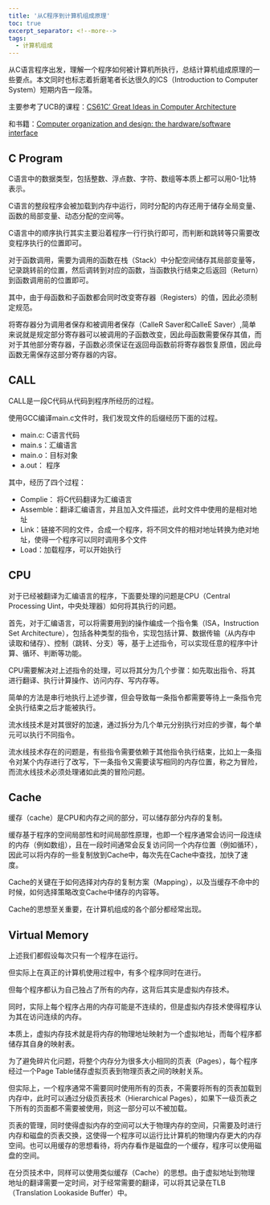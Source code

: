```yaml
---
title: '从C程序到计算机组成原理'
toc: true
excerpt_separator: <!--more-->
tags:
  - 计算机组成
---
```




从C语言程序出发，理解一个程序如何被计算机所执行，总结计算机组成原理的一些要点。本文同时也标志着折磨笔者长达很久的ICS（Introduction to Computer System）短期内告一段落。



<!--more-->

主要参考了UCB的课程：[CS61C’ Great Ideas in  Computer Architecture](https://www.bilibili.com/video/BV1fC4y147iZ)

和书籍：[Computer organization and design: the hardware/software interface](http://dspace.uniten.edu.my/handle/123456789/14251)

## C Program



C语言中的数据类型，包括整数、浮点数、字符、数组等本质上都可以用0-1比特表示。

C语言的整段程序会被加载到内存中运行，同时分配的内存还用于储存全局变量、函数的局部变量、动态分配的空间等。

C语言中的顺序执行其实主要沿着程序一行行执行即可，而判断和跳转等只需要改变程序执行的位置即可。

对于函数调用，需要为调用的函数在栈（Stack）中分配空间储存其局部变量等，记录跳转前的位置，然后调转到对应的函数，当函数执行结束之后返回（Return）到函数调用前的位置即可。

其中，由于母函数和子函数都会同时改变寄存器（Registers）的值，因此必须制定规范。

将寄存器分为调用者保存和被调用者保存（CalleR Saver和CalleE Saver）,简单来说就是规定部分寄存器可以被调用的子函数改变，因此母函数需要保存其值，而对于其他部分寄存器，子函数必须保证在返回母函数前将寄存器恢复原值，因此母函数无需保存这部分寄存器的内容。



## CALL

CALL是一段C代码从代码到程序所经历的过程。

使用GCC编译main.c文件时，我们发现文件的后缀经历下面的过程。

* main.c: C语言代码
* main.s：汇编语言
* main.o：目标对象
* a.out： 程序

其中，经历了四个过程：

* Complie： 将C代码翻译为汇编语言
* Assemble：翻译汇编语言，并且加入文件描述，此时文件中使用的是相对地址
* Link：链接不同的文件，合成一个程序，将不同文件的相对地址转换为绝对地址，使得一个程序可以同时调用多个文件
* Load：加载程序，可以开始执行



## CPU

对于已经被翻译为汇编语言的程序，下面要处理的问题是CPU（Central Processing Uint，中央处理器）如何将其执行的问题。

首先，对于汇编语言，可以将需要用到的操作编成一个指令集（ISA，Instruction Set Architecture），包括各种类型的指令，实现包括计算、数据传输（从内存中读取和储存）、控制（跳转、分支）等，基于上述指令，可以实现任意的程序中计算、循环、判断等功能。

CPU需要解决对上述指令的处理，可以将其分为几个步骤：如先取出指令、将其进行翻译、执行计算操作、访问内存、写内存等。

简单的方法是串行地执行上述步骤，但会导致每一条指令都需要等待上一条指令完全执行结束之后才能被执行。

流水线技术是对其很好的加速，通过拆分为几个单元分别执行对应的步骤，每个单元可以执行不同指令。

流水线技术存在的问题是，有些指令需要依赖于其他指令执行结束，比如上一条指令对某个内存进行了改写，下一条指令又需要读写相同的内存位置，称之为冒险，而流水线技术必须处理诸如此类的冒险问题。



## Cache

缓存（cache）是CPU和内存之间的部分，可以储存部分内存的复制。

缓存基于程序的空间局部性和时间局部性原理，也即一个程序通常会访问一段连续的内存（例如数组），且在一段时间通常会反复访问同一个内存位置（例如循环），因此可以将内存的一些复制放到Cache中，每次先在Cache中查找，加快了速度。

Cache的关键在于如何选择对内存的复制方案（Mapping），以及当缓存不命中的时候，如何选择策略改变Cache中储存的内容等。

Cache的思想至关重要，在计算机组成的各个部分都经常出现。



## Virtual Memory

上述我们都假设每次只有一个程序在运行。

但实际上在真正的计算机使用过程中，有多个程序同时在进行。

但每个程序都认为自己独占了所有的内存，这背后其实是虚拟内存技术。

同时，实际上每个程序占用的内存可能是不连续的，但是虚拟内存技术使得程序认为其在访问连续的内存。

本质上，虚拟内存技术就是将内存的物理地址映射为一个虚拟地址，而每个程序都储存其自身的映射表。

为了避免碎片化问题，将整个内存分为很多大小相同的页表（Pages），每个程序经过一个Page Table储存虚拟页表到物理页表之间的映射关系。

但实际上，一个程序通常不需要同时使用所有的页表，不需要将所有的页表加载到内存中，此时可以通过分级页表技术（Hierarchical Pages），如果下一级页表之下所有的页面都不需要被使用，则这一部分可以不被加载。

页表的管理，同时使得虚拟内存的空间可以大于物理内存的空间，只需要及时进行内存和磁盘的页表交换，这使得一个程序可以运行比计算机的物理内存更大的内存空间。也可以用缓存的思想看待，将内存看作是磁盘的一个缓存，程序可以使用磁盘的空间。

在分页技术中，同样可以使用类似缓存（Cache）的思想。由于虚拟地址到物理地址的翻译需要一定时间，对于经常需要的翻译，可以将其记录在TLB（Translation Lookaside Buffer）中。


